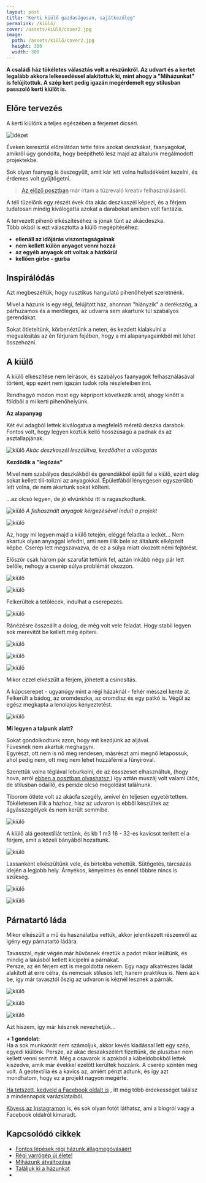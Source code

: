 ```yaml
---
layout: post
title: "Kerti kiülő gazdaságosan, sajátkezűleg"
permalink: /kiülő/
cover: /assets/kiülő/cover2.jpg
image:
  path: /assets/kiülő/cover2.jpg
  height: 300
  width: 300
---
```




**A családi ház tökéletes választás volt a részünkről. Az udvart és a kertet legalább akkora lelkesedéssel alakítottuk ki, mint ahogy a  "Miházunkat" is felújítottuk. A szép kert pedig igazán megérdemelt egy stílusban passzoló kerti kiülőt is.**
 

## Előre tervezés

A kerti kiülőnk a teljes egészében a férjemet dícséri.  


![idézet](/assets/kertikiülő/idézet.jpg)


Éveken keresztül előrelátóan tette félre azokat deszkákat, faanyagokat, amikről úgy gondolta, hogy beépíthető lesz majd az általunk megálmodott projektekbe.

Sok olyan faanyag is összegyűlt, amit kár lett volna hulladékként kezelni, és érdemes volt gyűjtögetni.

> [Az előző posztban](/2019-05-16/fábólkreatívan) már írtam a tűzrevaló kreatív felhasználásáról.

A téli tüzelőnk egy részét évek óta akác deszkaszél képezi, és a férjem tudatosan mindig kiválogatta azokat a darabokat amiben volt fantázia. 

A tervezett pihenő elkészítéséhez is jónak tűnt az akácdeszka.  
Több okból is ezt választotta a kiülő megépítéséhez:


* **ellenáll az időjárás viszontagságainak**
* **nem kellett külön anyagot venni hozzá**
* **az egyéb anyagok ott voltak a házkörül**
* **kellően girbe - gurba**





## Inspirálódás


Azt megbeszéltük, hogy rusztikus hangulatú pihenőhelyet szeretnénk.

Mivel a házunk is egy régi, felújított ház, ahonnan "hiányzik" a derékszög, a párhuzamos és a merőleges, az udvarra sem akartunk túl szabályos gerendákat.

Sokat ötleteltünk, körbenéztünk a neten, és kezdett kialakulni a megvalósítás az én férjuram fejében, hogy a mi alapanyagainkból mit lehet összehozni. 


## A kiülő


A kiülő elkészítése nem leírások, és szabályos faanyagok felhasználásával történt, épp ezért nem igazán tudok róla részleteiben írni.  

Rendhagyó módon most egy képriport következik arról, ahogy kinőtt a földből a mi kerti pihenőhelyünk.


**Az alapanyag**

Két évi adagból lettek kiválogatva a megfelelő méretű deszka darabok. Fontos volt, hogy legyen köztük kellő hosszúságú a padnak és az asztallapjának.

![kiülő](/assets/kertikiülő/IMG_20190417_065254.jpg)
_Akác deszkaszél leszállítva, kezdődhet a válogatás_



**Kezdődik a "legózás"**



Mivel nem szabályos deszkákból és gerendákból épült fel a kiülő, ezért elég sokat kellett tili-tolizni az anyagokkal.  Épületfából lényegesen egyszerűbb lett volna, de nem akartunk sokat költeni. 

...az olcsó legyen, de jó elvünkhöz itt is ragaszkodtunk.

![kiülő](/assets/kertikiülő/1.jpg)
_A felhasznált anyagok kérgezésével indult a projekt_



![kiülő](/assets/kertikiülő/2.jpg)



Az, hogy mi legyen majd a kiülő tetején, eléggé feladta a leckét... Nem akartuk olyan anyaggal lefedni, ami nem illik bele az általunk elképzelt képbe.
Cserép lett megszavazva, de ez a súlya miatt okozott némi fejtörést.

Először csak három pár szarufát tettünk fel, aztán inkább négy pár lett belőle, nehogy a cserép súlya problémát okozzon.


![kiülő](/assets/kertikiülő/4.jpg)



![kiülő](/assets/kertikiülő/8jav.jpg)

Felkerültek a tetőlécek, indulhat a cserepezés.

![kiülő](/assets/kertikiülő/10.jpg)

Ránézésre összeállt a dolog, de még volt vele feladat. Hogy stabil legyen sok merevítőt be kellett még építeni. 






![kiülő](/assets/kertikiülő/11jav.jpg)

![kiülő](/assets/kertikiülő/15.jpg)

![kiülő](/assets/kertikiülő/14.jpg)


Mikor ezzel elkészült a férjem, jöhetett a csinosítás.

A kúpcserepet - ugyanúgy mint a régi házaknál - fehér mésszel kente át. Felkerült a bádog, az oromdeszka, az oromdísz és egy patkó is. Végül az egész megkapta a lenolajos kényeztetést.





![kiülő](/assets/kertikiülő/oromdísz.jpg)






**Mi legyen a talpunk alatt?**

Sokat gondolkodtunk azon, hogy mit kezdjünk az aljával.  
Füvesnek nem akartuk meghagyni.  
Egyrészt, ott nem is nő meg rendesen, másrészt ami megnő letapossuk, ahol pedig nem, ott meg nem lehet hozzáférni a fűnyíróval.

Szerettük volna téglával leburkolni, de az össszeset elhasználtuk, (hogy hova, arról [ebben a posztban olvashatsz,](/2019-04-23/tegla)) így aztán muszáj volt valami ütős, de stílusban odaillő, és persze olcsó megoldást találnunk.


Tiborom ötlete volt az akácfa szegély, amivel én teljesen egyetértettem. Tökéletesen illik a házhoz, hisz az udvaron is ebből készültek az ágyásszegélyek és nem került semmibe.

![kiülő](/assets/kertikiülő/keret.jpg)



A kiülő alá geotextíliát tettünk, és kb 1 m3 16 - 32-es kavicsot terített el a férjem, amit a közeli bányából hozattunk.


![kiülő](/assets/kertikiülő/kavics.jpg)

Lassanként elkészültünk vele, és birtokba vehettük. Sütögetés, tárcsázás idején a legjobb hely. Árnyékos, kényelmes és ennél többre nincs is szükség.

![kiülő](/assets/kertikiülő/IMG_20190523_154615.jpg)

![kiülő](/assets/kertikiülő/IMG_20190523_155418.jpg)

## Párnatartó láda

Mikor elkészült a mű és használatba vettük, akkor jelentkezett részemről az igény egy párnatartó ládára. 

Tavasszal, nyár végén már hűvösnek éreztük a padot mikor leültünk, és mindig a lakásból kellett kicipelni a párnákat.  
Persze, az én férjem ezt is megoldotta nekem. Egy nagy alkatrészes ládát alakított át erre célra, és nemcsak stílusos lett, hanem praktikus is. Nem ázik be, így már tavasztól őszig  az udvaron is kéznél lesznek a párnák.

![kiülő](/assets/kertikiülő/láda.jpg)

![kiülő](/assets/kertikiülő/láda2.jpg)

![kiülő](/assets/kertikiülő/láda3.jpg)

Azt hiszem, így már késznek nevezhetjük...



**+ 1 gondolat:**   
Ha a sok munkaórát nem számoljuk, akkor kevés kiadással lett egy szép, egyedi kiülőnk. Persze, az akác deszakszélért fizettünk, de pluszban nem kellett venni semmit. Még a csavarok is azokból a kábeldobokból lettek kiszedve, amik már évekkel ezelőtt kerültek hozzánk. A cserép szintén meg volt. A geotextília és a kavics az, amiért pénzt adtunk, és így azt mondhatom, hogy ez a projekt nagyon megérte.


<a href="https://www.facebook.com/Var%C3%A1zsolj-otthont-360330751226066/" target="_blank">Ha tetszett, kedveld a Facebook oldalt is</a> , itt még több érdekességet találsz a mindennapok varázslataiból.

<a href="https://www.instagram.com/varazsoljotthont/?hl=hu/" target="_blank">Kövess az Instagramon</a> is, és sok olyan fotót láthatsz, ami a blogról vagy a Facebook oldalról kimaradt.



## Kapcsolódó cikkek

* [Fontos lépések régi házunk állagmegóvásáért](/2019-04-03/állagmegóvás)
* [Régi varrógép új élete!](/2019-02-12/varrogepasztal)
* [Miházunk átváltozása](/2019-03-20/költözés)
* [Találjuk ki a házunkat](/2019-02-11/találjuk_ki)
* 
